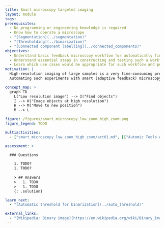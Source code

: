 ```yaml
---
title: Smart microscopy targeted imaging 
layout: module
tags: 
prerequisites:
  - No programming or engineering knowledge is required 
  - Know how to operate a microscope
  - "[Segmentation](../segmentation)" 
  - "[Thresholding](../binarization)" 
  - "[Connected component labelling](../connected_components)" 
objectives:
  - Understand basic feedback microscopy workflow for automatically finding target objects and re-imaging them at high resolution
  - Understand essential steps in constructing and testing such a workflow
  - Learn which use cases would be appropriate for such workflow and possible limitation
motivation: |
  High-resolution imaging of large samples is a very time-consuming process. In many biological studies high-resolution microscopy data are not required for the entire sample, but only for specific areas. For example, often only sub-population of cells showing particular phenotype need to be imaged at high resolution. Manual selection of target areas is a laborious process and requires constant involvement of experimenters.
  Automating such experiments with smart (adaptive feedback) microscopy enables running such experiments in high-throughput manner without any user supervision. Image processing is done via pre-defined image analysis routine, which ensures unbiased and reproducible selection of imaged objects.

concept_map: >
  graph TD
    L("Low resolution image") --> I("Find objects")
    I --> H("Image objects at high resolution")
    H --> M("Move to new position")
    M --> L

figure: /figures/smart_microscopy_low_zoom_high_zoom.png
figure_legend: TODO

multiactivities:
  - ["smart_microscopy_low_zoom_high_zoom/act01.md", [["Automic Tools with Zen Blue", "smart_microscopy_low_zoom_high_zoom/act01_automictools.md"], ["Zen Blue Guided Acquisition", "smart_microscopy_low_zoom_high_zoom/act01_zen_blue_guided.md"]]]

assessment: >

  ### Questions 

    1. TODO?
    1. TODO?
    
    > ## Answers
    >   1. TODO
    >   1. TODO
    {: .solution}

learn_next:
  - "[Automatic threshold for binarization](../auto_threshold)"

external_links:
  - "[Wikipedia: Binary image](https://en.wikipedia.org/wiki/Binary_image)"
---
```


